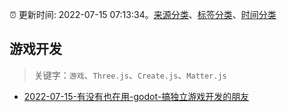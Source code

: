:alarm_clock: 更新时间: 2022-07-15 07:13:34。[来源分类](../README.md)、[标签分类](../TAGS.md)、[时间分类](../TIMELINE.md)

## 游戏开发


> 关键字：`游戏`、`Three.js`、`Create.js`、`Matter.js`



- [2022-07-15-有没有也在用-godot-搞独立游戏开发的朋友](https://www.v2ex.com/t/866417) 